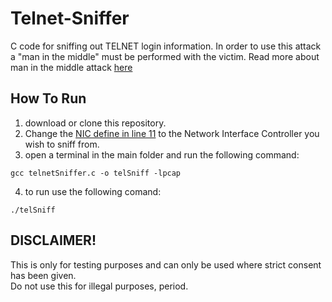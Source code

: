# Telnet-Sniffer

C code for sniffing out TELNET login information.
In order to use this attack a "man in the middle" must be performed with the victim.
Read more about man in the middle attack [here](https://en.wikipedia.org/wiki/Man-in-the-middle_attack)
            
## How To Run
1. download or clone this repository.
2. Change the [NIC define in line 11](https://github.com/eladsez/Telnet-Sniffer/blob/main/telnetSniffer.c#:~:text=%23define%20NIC-,%22wlp0s20f3%22,-int%20captureTelnet%20%3D%200) to the Network Interface Controller you wish to sniff from.
3. open a terminal in the main folder and run the following command:  

```
gcc telnetSniffer.c -o telSniff -lpcap
```  
4. to run use the following comand:  

```
./telSniff
```    

## DISCLAIMER!
This is only for testing purposes and can only be used where strict consent has been given.  
Do not use this for illegal purposes, period. 
